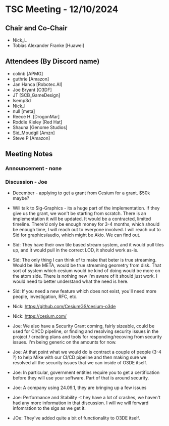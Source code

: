 # TSC Meeting - 12/10/2024

## Chair and Co-Chair
* Nick_L
* Tobias Alexander Franke [Huawei]

## Attendees (By Discord name)
* colinb [APMG]
* guthrie [Amazon]
* Jan Hanca [Robotec.AI]
* Joe Bryant [O3DF]
* JT [SCB_GameDesign]
* lsemp3d
* Nick_l
* null [meta]
* Reece H. [DrogonMar]
* Roddie Kieley [Red Hat]
* Shauna [Genome Studios]
* Sid_Moudgil [Amzn]
* Steve P [Amazon]

## Meeting Notes

### Announcement - none

### Discussion - Joe
* December - applying to get a grant from Cesium for a grant.  $50k maybe?
* Will talk to Sig-Graphics - its a huge part of the implementation.   If they give us the grant, we won't be starting from scratch.  There is an implementation it will be updated.  It would be a contracted, limited timeline.  There'd only be enough money for 3-4 months, which should be enough time, I will reach out to everyone involved.  I will reach out to Sid for graphics/audio, which might be Akio.  We can find out.
* Sid: They have their own tile based stream system, and it would pull tiles up, and it would pull in the correct LOD, it should work as-is.
* Sid: The only thing I can think of to make that beter is true streaming.  Would be like META, would be true streaming geometry from disk.  That sort of system which cesium would be kind of doing would be more on the atom side.  There is nothing new I'm aware of it should just work.  I would need to better understand what the need is here.
* Sid: If you need a new feature which does not exist, you'll need more people, investigation, RFC, etc.
* Nick: https://github.com/CesiumGS/cesium-o3de
* Nick: https://cesium.com/

* Joe:  We also have a Security Grant coming, fairly sizeable, could be used for CI/CD pipeline, or finding and resolving security issues in the project / creating plans and tools for responding/recoving from security issues.  I'm being generic on the amounts for now.
* Joe:  At that point what we would do is contract a couple of people (3-4 ?) to help Mike with our CI/CD pipeline and then making sure we resolved all the security issues that we can inside of O3DE itself.  
* Joe:  In particular, government entities require you to get a certification before they will use your software.  Part of that is around security.

* Joe: A  company using 24.09.1, they are bringing up a few issues
* Joe: Performance and Stability -t hey have a lot of crashes, we haven't had any more information in that discussion.  I will we will forward infomration to the sigs as we get it.
* JOe:  They've added quite a bit of functionality to O3DE itself.

